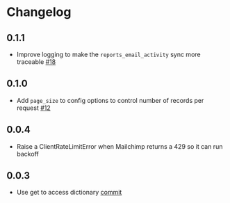 # Changelog

## 0.1.1
  * Improve logging to make the `reports_email_activity` sync more traceable [#18](https://github.com/singer-io/tap-mailchimp/pull/18)

## 0.1.0
  * Add `page_size` to config options to control number of records per request [#12](https://github.com/singer-io/tap-mailchimp/pull/12)

## 0.0.4
  * Raise a ClientRateLimitError when Mailchimp returns a 429 so it can run backoff

## 0.0.3
 * Use get to access dictionary [commit](https://github.com/singer-io/tap-mailchimp/commit/56dfb08eba92031cff1fb5c06237a2b00d1671d6)
